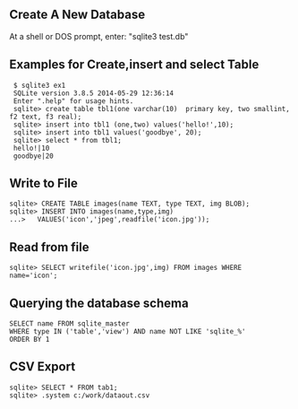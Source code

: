 ## Create A New Database
At a shell or DOS prompt, enter: "sqlite3 test.db"

## Examples for Create,insert and select Table
     $ sqlite3 ex1 
     SQLite version 3.8.5 2014-05-29 12:36:14 
     Enter ".help" for usage hints. 
     sqlite> create table tbl1(one varchar(10)  primary key, two smallint, f2 text, f3 real); 
     sqlite> insert into tbl1 (one,two) values('hello!',10); 
     sqlite> insert into tbl1 values('goodbye', 20); 
     sqlite> select * from tbl1; 
     hello!|10 
     goodbye|20 
## Write to File 
    sqlite> CREATE TABLE images(name TEXT, type TEXT, img BLOB); 
    sqlite> INSERT INTO images(name,type,img) 
    ...>   VALUES('icon','jpeg',readfile('icon.jpg')); 
## Read from file
    sqlite> SELECT writefile('icon.jpg',img) FROM images WHERE name='icon'; 
## Querying the database schema
    SELECT name FROM sqlite_master 
    WHERE type IN ('table','view') AND name NOT LIKE 'sqlite_%'
    ORDER BY 1
## CSV Export
    sqlite> SELECT * FROM tab1;
    sqlite> .system c:/work/dataout.csv 

